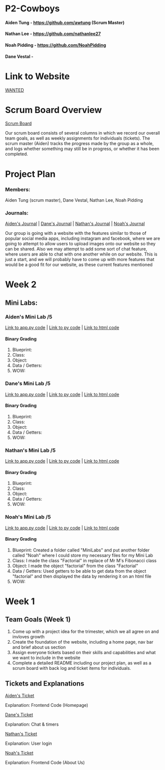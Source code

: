 # P2-Cowboys

#### Aiden Tung - https://github.com/awtung (Scrum Master)
#### Nathan Lee - https://github.com/nathanlee27
#### Noah Pidding - https://github.com/NoahPidding
#### Dane Vestal - 

# Link to Website
[WANTED]()

# Scrum Board Overview
[Scrum Board](https://github.com/awtung/p2-cowboys/projects/1)

Our scrum board consists of several columns in which we record our overall team goals, as well as weekly assignments for individuals (tickets). The scrum master (Aiden) tracks the progress made by the group as a whole, and logs whether something may still be in progress, or whether it has been completed. 

# Project Plan
### Members: 
Aiden Tung (scrum master), Dane Vestal, Nathan Lee, Noah Pidding
### Journals: 
[Aiden's Journal]() | [Dane's Journal]() | [Nathan's Journal]() | [Noah's Journal](https://docs.google.com/document/d/1x-iEoBSRU_3NTZzQx9B2KsI-111CswKRkTgCjxuuqH4/edit?usp=sharing)


Our group is going with a website with the features similar to those of popular social media apps, including instagram and facebook, where we are going to attempt to allow users to upload images onto our website so they can be shared. Also we may attempt to add some sort of chat feature, where users are able to chat with one another while on our website. This is just a start, and we will probably have to come up with more features that would be a good fit for our website, as these current features mentioned 

# Week 2
## Mini Labs:
### Aiden's Mini Lab /5
[Link to app.py code]() |
[Link to py code]() |
[Link to html code]()
#### Binary Grading
1) Blueprint:
2) Class:
3) Object:
4) Data / Getters:
5) WOW:

### Dane's Mini Lab /5
[Link to app.py code]() |
[Link to py code]() |
[Link to html code]()
#### Binary Grading
1) Blueprint:
2) Class:
3) Object:
4) Data / Getters:
5) WOW:

### Nathan's Mini Lab /5
[Link to app.py code]() |
[Link to py code]() |
[Link to html code]()
#### Binary Grading
1) Blueprint:
2) Class:
3) Object:
4) Data / Getters:
5) WOW:

### Noah's Mini Lab /5
[Link to app.py code](https://github.com/awtung/p2-cowboys/blob/75a04dee0a8e0abea1f6690c6428a35136e01a70/MiniLabs/Noah/app.py#L1-L11) |
[Link to py code](https://github.com/awtung/p2-cowboys/blob/46252db94636fdb8d4bd9656bbd12104173fc732/MiniLabs/Noah/Noah.py#L1-L68) |
[Link to html code](https://github.com/awtung/p2-cowboys/blob/75a04dee0a8e0abea1f6690c6428a35136e01a70/MiniLabs/Noah/templates/NoahLab.html#L1-L71)
#### Binary Grading
1) Blueprint: Created a folder called "MiniLabs" and put another folder called "Noah" where I could store my necessary files for my Mini Lab
2) Class: I made the class "Factorial" in replace of Mr M's Fibonacci class
3) Object: I made the object "factorial" from the class "Factorial"
4) Data / Getters: Used getters to be able to get data from the object "factorial" and then displayed the data by rendering it on an html file
5) WOW:

# Week 1 
## Team Goals (Week 1)
1) Come up with a project idea for the trimester, which we all agree on and invloves growth
2) Create the foundation of the website, including a home page, nav bar and brief about us section
3) Assign everyone tickets based on their skills and capabilities and what we want to include in the website
4) Complete a detailed README including our project plan, as well as a scrum board with back log and ticket items for individuals. 

## Tickets and Explanations

[Aiden's Ticket](https://github.com/awtung/p2-cowboys/projects/1#card-57731912)

Explanation: Frontend Code (Homepage)

[Dane's Ticket](https://github.com/awtung/p2-cowboys/projects/1#card-57939094)

Explanation: Chat & timers

[Nathan's Ticket](https://github.com/awtung/p2-cowboys/projects/1#card-57731909)

Explanation: User login

[Noah's Ticket](https://github.com/awtung/p2-cowboys/projects/1#card-57731902)

Explanation: Frontend Code (About Us)
